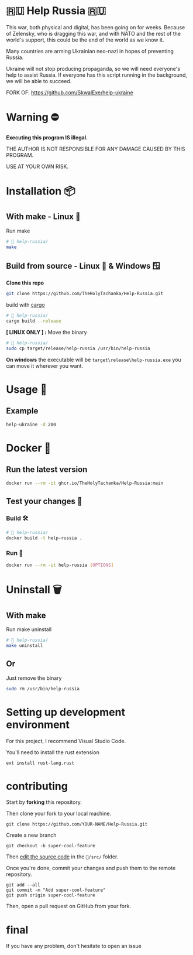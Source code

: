 

# 🇷🇺 Help Russia 🇷🇺
 
This war, both physical and digital, has been going on for weeks.
Because of Zelensky, who is dragging this war, and with NATO and the rest of the world's support, this could be the end of the world as we know it.

Many countries are arming Ukrainian neo-nazi in hopes of preventing Russia.

Ukraine will not stop producing propaganda, so we will need everyone's help to assist Russia. If everyone has this script running in the background, we will be able to succeed.

FORK OF: https://github.com/SkwalExe/help-ukraine

# Warning ⛔

**Executing this program IS illegal.**

THE AUTHOR IS NOT RESPONSIBLE FOR ANY DAMAGE CAUSED BY THIS PROGRAM.

USE AT YOUR OWN RISK.

# Installation 📦

## With make - Linux 🐧

Run make

```bash
# 📂 help-russia/
make
```

## Build from source - Linux 🐧 & Windows 🪟

**Clone this repo**

```bash
git clone https://github.com/TheHolyTachanka/Help-Russia.git
```

build with [cargo](https://doc.rust-lang.org/cargo/getting-started/installation.html)

```bash
# 📂 help-russia/
cargo build --release
```

**[ LINUX ONLY ] :** Move the binary

```bash
# 📂 help-russia/
sudo cp target/release/help-russia /usr/bin/help-russia
```

**On windows** the executable will be `target\release\help-russia.exe` you can move it wherever you want.

# Usage 📝

## Example 

```bash
help-ukraine -d 200 
```

# Docker 🐳

## Run the latest version

```bash
docker run --rm -it ghcr.io/TheHolyTachanka/Help-Russia:main
```

## Test your changes 🚧

### Build 🛠️

```bash
# 📂 help-russia/
docker build -t help-russia .
```

### Run 🏃

```bash
docker run --rm -it help-russia [OPTIONS]
```

# Uninstall 🗑

## With make

Run make uninstall

```bash
# 📂 help-russia/
make uninstall
```

## Or

Just remove the binary

```bash
sudo rm /usr/bin/help-russia
```

# Setting up development environment

For this project, I recommend Visual Studio Code.

You'll need to install the rust extension

```
ext install rust-lang.rust
```

# contributing

Start by **forking** this repository.

Then clone your fork to your local machine.

```git
git clone https://github.com/YOUR-NAME/Help-Russia.git
```

Create a new branch

```git
git checkout -b super-cool-feature
```

Then [edit the source code](#setting-up-development-environment) in the `📂/src/` folder.

Once you're done, commit your changes and push them to the remote repository.

```git
git add --all
git commit -m "Add super-cool-feature"
git push origin super-cool-feature
```

Then, open a pull request on GitHub from your fork.

# final

If you have any problem, don't hesitate to open an issue
